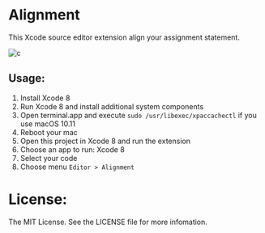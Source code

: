 # Alignment

This Xcode source editor extension align your assignment statement.

![c](https://cloud.githubusercontent.com/assets/1665104/16098992/e9e177ac-3390-11e6-8204-40a1ab2a2a37.gif)

## Usage:

1. Install Xcode 8
2. Run Xcode 8 and install additional system components
3. Open terminal.app and execute `sudo /usr/libexec/xpaccachectl` if you use macOS 10.11
4. Reboot your mac
5. Open this project in Xcode 8 and run the extension
6. Choose an app to run: Xcode 8
7. Select your code
8. Choose menu `Editor > Alignment`

License:
=================
The MIT License. See the LICENSE file for more infomation.
